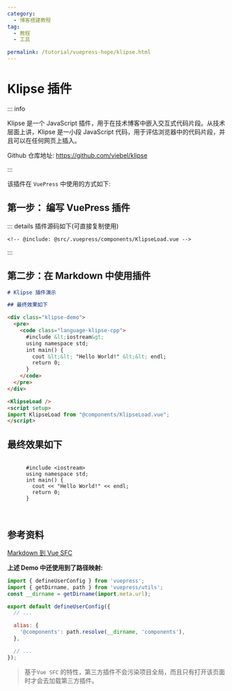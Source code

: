 ```yaml
---
category:
  - 博客搭建教程
tag:
  - 教程
  - 工具

permalink: /tutorial/vuepress-hope/klipse.html
---
```


# Klipse 插件

::: info

Klipse 是一个 JavaScript 插件，用于在技术博客中嵌入交互式代码片段。从技术层面上讲，Klipse 是一小段 JavaScript 代码，用于评估浏览器中的代码片段，并且可以在任何网页上插入。

Github 仓库地址: https://github.com/viebel/klipse

:::

该插件在 `VuePress` 中使用的方式如下:

## 第一步： 编写 VuePress 插件

::: details 插件源码如下(可直接复制使用)

```vue title=".vuepress/components/KlipseLoad.vue 文件内容"
<!-- @include: @src/.vuepress/components/KlipseLoad.vue -->
```

:::

## 第二步：在 Markdown 中使用插件

```md
# Klipse 插件演示

## 最终效果如下

<div class="klipse-demo">
  <pre>
    <code class="language-klipse-cpp">
      #include &lt;iostream&gt;
      using namespace std;
      int main() {
        cout &lt;&lt; "Hello World!" &lt;&lt; endl;
        return 0;
      }
    </code>
  </pre>
</div>

<KlipseLoad />
<script setup>
import KlipseLoad from "@components/KlipseLoad.vue";
</script>
```

## 最终效果如下

<div class="klipse-demo">
  <pre>
    <code class="language-klipse-cpp">
      #include &lt;iostream&gt;
      using namespace std;
      int main() {
        cout &lt;&lt; "Hello World!" &lt;&lt; endl;
        return 0;
      }
    </code>
  </pre>
</div>

<KlipseLoad />
<script setup>
import KlipseLoad from "@components/KlipseLoad.vue";
</script>

## 参考资料

[Markdown 到 Vue SFC](https://theme-hope.vuejs.press/zh/guide/component/sfc.html)

**上述 Demo 中还使用到了路径映射:**

```js title=".vuepress/config.ts"
import { defineUserConfig } from 'vuepress';
import { getDirname, path } from 'vuepress/utils';
const __dirname = getDirname(import.meta.url);

export default defineUserConfig({
  // ...

  alias: {
    '@components': path.resolve(__dirname, 'components'),
  },

  // ...
});
```

> 基于`Vue SFC` 的特性，第三方插件不会污染项目全局，而且只有打开该页面时才会去加载第三方插件。

